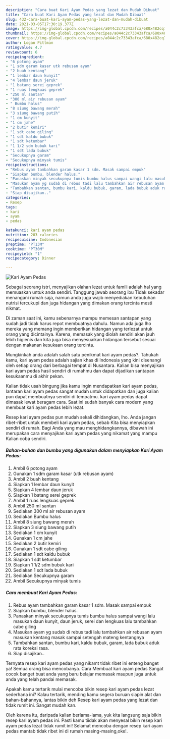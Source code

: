 ```yaml
---
description: "Cara buat Kari Ayam Pedas yang lezat dan Mudah Dibuat"
title: "Cara buat Kari Ayam Pedas yang lezat dan Mudah Dibuat"
slug: 432-cara-buat-kari-ayam-pedas-yang-lezat-dan-mudah-dibuat
date: 2021-03-05T17:30:19.377Z
image: https://img-global.cpcdn.com/recipes/a044c2c73343afca/680x482cq70/kari-ayam-pedas-foto-resep-utama.jpg
thumbnail: https://img-global.cpcdn.com/recipes/a044c2c73343afca/680x482cq70/kari-ayam-pedas-foto-resep-utama.jpg
cover: https://img-global.cpcdn.com/recipes/a044c2c73343afca/680x482cq70/kari-ayam-pedas-foto-resep-utama.jpg
author: Logan Pittman
ratingvalue: 4.7
reviewcount: 6
recipeingredient:
- "6 potong ayam"
- "1 sdm garam kasar utk rebusan ayam"
- "2 buah kentang"
- "1 lembar daun kunyit"
- "4 lembar daun jeruk"
- "1 batang serei geprek"
- "1 ruas lengkuas geprek"
- "250 ml santan"
- "300 ml air rebusan ayam"
- " Bumbu halus"
- "8 siung bawang merah"
- "3 siung bawang putih"
- "1 cm kunyit"
- "1 cm jahe"
- "2 butir kemiri"
- "1 sdt cabe giling"
- "1 sdt kaldu bubuk"
- "1 sdt ketumbar"
- "1 1/2 sdm bubuk kari"
- "1 sdt lada bubuk"
- "Secukupnya garam"
- "Secukupnya minyak tumis"
recipeinstructions:
- "Rebus ayam tambahkan garam kasar 1 sdm. Masak sampai empuk"
- "Siapkan bumbu, blender halus."
- "Panaskan minyak secukupnya tumis bumbu halus sampai wangi lalu masukan daun kunyit, daun jeruk, serei dan lengkuas lalu tambahkan cabe giling"
- "Masukan ayam yg sudab di rebus tadi lalu tambahkan air rebusan ayam masukan kentang masak sampai setengah mateng kentangnya"
- "Tambahkan santan, bumbu kari, kaldu bubuk, garam, lada bubuk aduk rata koreksi rasa."
- "Siap disajikan.."
categories:
- Resep
tags:
- kari
- ayam
- pedas

katakunci: kari ayam pedas 
nutrition: 203 calories
recipecuisine: Indonesian
preptime: "PT13M"
cooktime: "PT30M"
recipeyield: "1"
recipecategory: Dinner

---
```



![Kari Ayam Pedas](https://img-global.cpcdn.com/recipes/a044c2c73343afca/680x482cq70/kari-ayam-pedas-foto-resep-utama.jpg)

Sebagai seorang istri, menyajikan olahan lezat untuk famili adalah hal yang memuaskan untuk anda sendiri. Tanggung jawab seorang ibu Tidak sekadar menangani rumah saja, namun anda juga wajib menyediakan kebutuhan nutrisi tercukupi dan juga hidangan yang dimakan orang tercinta mesti nikmat.

Di zaman  saat ini, kamu sebenarnya mampu memesan santapan yang sudah jadi tidak harus repot membuatnya dahulu. Namun ada juga lho mereka yang memang ingin memberikan hidangan yang terlezat untuk orang yang dicintainya. Karena, memasak yang diolah sendiri akan jauh lebih higienis dan kita juga bisa menyesuaikan hidangan tersebut sesuai dengan makanan kesukaan orang tercinta. 



Mungkinkah anda adalah salah satu penikmat kari ayam pedas?. Tahukah kamu, kari ayam pedas adalah sajian khas di Indonesia yang kini disenangi oleh setiap orang dari berbagai tempat di Nusantara. Kalian bisa menyajikan kari ayam pedas hasil sendiri di rumahmu dan dapat dijadikan santapan kesukaanmu di akhir pekan.

Kalian tidak usah bingung jika kamu ingin mendapatkan kari ayam pedas, lantaran kari ayam pedas sangat mudah untuk didapatkan dan juga kalian pun dapat membuatnya sendiri di tempatmu. kari ayam pedas dapat dimasak lewat beragam cara. Saat ini sudah banyak cara modern yang membuat kari ayam pedas lebih lezat.

Resep kari ayam pedas pun mudah sekali dihidangkan, lho. Anda jangan ribet-ribet untuk membeli kari ayam pedas, sebab Kita bisa menyiapkan sendiri di rumah. Bagi Anda yang mau menghidangkannya, dibawah ini merupakan cara menyajikan kari ayam pedas yang nikamat yang mampu Kalian coba sendiri.

<!--inarticleads1-->

##### Bahan-bahan dan bumbu yang digunakan dalam menyiapkan Kari Ayam Pedas:

1. Ambil 6 potong ayam
1. Gunakan 1 sdm garam kasar (utk rebusan ayam)
1. Ambil 2 buah kentang
1. Siapkan 1 lembar daun kunyit
1. Siapkan 4 lembar daun jeruk
1. Siapkan 1 batang serei geprek
1. Ambil 1 ruas lengkuas geprek
1. Ambil 250 ml santan
1. Sediakan 300 ml air rebusan ayam
1. Sediakan  Bumbu halus
1. Ambil 8 siung bawang merah
1. Siapkan 3 siung bawang putih
1. Sediakan 1 cm kunyit
1. Gunakan 1 cm jahe
1. Sediakan 2 butir kemiri
1. Gunakan 1 sdt cabe giling
1. Sediakan 1 sdt kaldu bubuk
1. Siapkan 1 sdt ketumbar
1. Siapkan 1 1/2 sdm bubuk kari
1. Sediakan 1 sdt lada bubuk
1. Sediakan Secukupnya garam
1. Ambil Secukupnya minyak tumis




<!--inarticleads2-->

##### Cara membuat Kari Ayam Pedas:

1. Rebus ayam tambahkan garam kasar 1 sdm. Masak sampai empuk
1. Siapkan bumbu, blender halus.
1. Panaskan minyak secukupnya tumis bumbu halus sampai wangi lalu masukan daun kunyit, daun jeruk, serei dan lengkuas lalu tambahkan cabe giling
1. Masukan ayam yg sudab di rebus tadi lalu tambahkan air rebusan ayam masukan kentang masak sampai setengah mateng kentangnya
1. Tambahkan santan, bumbu kari, kaldu bubuk, garam, lada bubuk aduk rata koreksi rasa.
1. Siap disajikan..




Ternyata resep kari ayam pedas yang nikamt tidak ribet ini enteng banget ya! Semua orang bisa mencobanya. Cara Membuat kari ayam pedas Sangat cocok banget buat anda yang baru belajar memasak maupun juga untuk anda yang telah pandai memasak.

Apakah kamu tertarik mulai mencoba bikin resep kari ayam pedas lezat sederhana ini? Kalau tertarik, mending kamu segera buruan siapin alat dan bahan-bahannya, lantas bikin deh Resep kari ayam pedas yang lezat dan tidak rumit ini. Sangat mudah kan. 

Oleh karena itu, daripada kalian berlama-lama, yuk kita langsung saja bikin resep kari ayam pedas ini. Pasti kamu tiidak akan menyesal bikin resep kari ayam pedas lezat tidak rumit ini! Selamat mencoba dengan resep kari ayam pedas mantab tidak ribet ini di rumah masing-masing,oke!.

